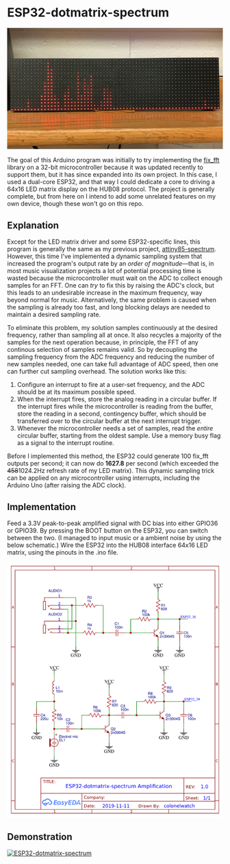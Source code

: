 ﻿# ESP32-dotmatrix-spectrum

![Main Image](images/Main.jpg)

The goal of this Arduino program was initially to try implementing the [fix_fft](https://github.com/kosme/fix_fft) library on a 32-bit microcontroller because it was updated recently to support them, but it has since expanded into its own project. In this case, I used a dual-core ESP32, and that way I could dedicate a core to driving a 64x16 LED matrix display on the HUB08 protocol. The project is generally complete, but from here on I intend to add some unrelated features on my own device, though these won't go on this repo.

## Explanation
Except for the LED matrix driver and some ESP32-specific lines, this program is generally the same as my previous project, [attiny85-spectrum](https://github.com/colonelwatch/attiny85-spectrum). However, this time I've implemented a dynamic sampling system that increased the program's output rate by an *order of magnitude*—that is, in most music visualization projects a lot of potential processing time is wasted because the microcontroller must wait on the ADC to collect enough samples for an FFT. One can *try* to fix this by raising the ADC's clock, but this leads to an undesirable increase in the maximum frequency, way beyond normal for music. Alternatively, the same problem is caused when the sampling is already too fast, and long blocking delays are needed to maintain a desired sampling rate.

To eliminate this problem, my solution samples continuously at the desired frequency, rather than sampling all at once. It also recycles a majority of the samples for the next operation because, in principle, the FFT of any continous selection of samples remains valid. So by decoupling the sampling frequency from the ADC frequency and reducing the number of new samples needed, one can take full advantage of ADC speed, then one can further cut sampling overhead. The solution works like this:

1. Configure an interrupt to fire at a user-set frequency, and the ADC should be at its maximum possible speed.
2. When the interrupt fires, store the analog reading in a circular buffer. If the interrupt fires while the microcontroller is reading from the buffer, store the reading in a second, contingency buffer, which should be transferred over to the circular buffer at the next interrupt trigger.
3. Whenever the microcontroller needs a set of samples, read the *entire* circular buffer, starting from the oldest sample. Use a memory busy flag as a signal to the interrupt routine.

Before I implemented this method, the ESP32 could generate 100 fix_fft outputs per second; it can now do **1627.8** per second (which exceeded the ~~458~~1024.2Hz refresh rate of my LED matrix). This dynamic sampling trick can be applied on any microcontroller using interrupts, including the Arduino Uno (after raising the ADC clock).

## Implementation
Feed a 3.3V peak-to-peak amplified signal with DC bias into either GPIO36 or GPIO39. By pressing the BOOT button on the ESP32, you can switch between the two. (I managed to input music or a ambient noise by using the below schematic.) Wire the ESP32 into the HUB08 interface 64x16 LED matrix, using the pinouts in the .ino file.

![Schematic](images/schematic.png)

## Demonstration

[![ESP32-dotmatrix-spectrum](http://img.youtube.com/vi/qoQYLd-diwM/0.jpg)](https://www.youtube.com/watch?v=qoQYLd-diwM)

